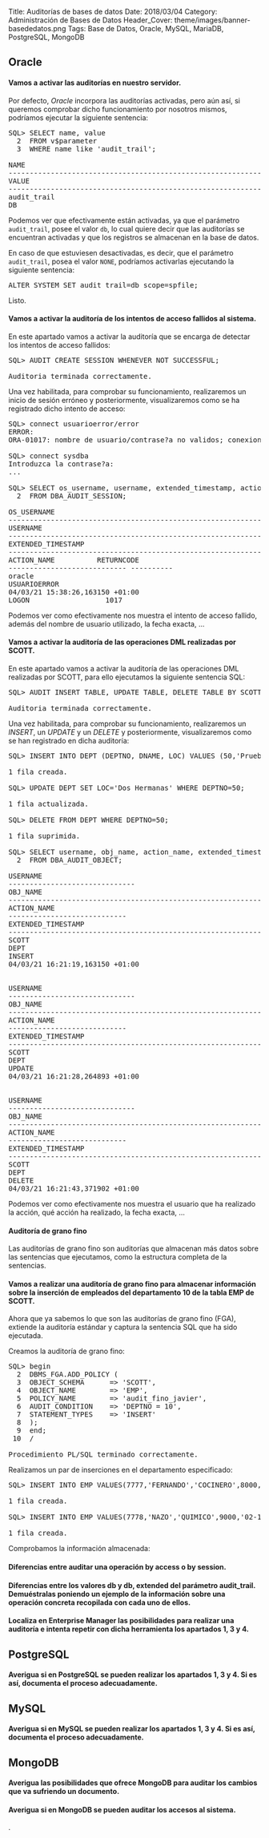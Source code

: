 Title: Auditorías de bases de datos
Date: 2018/03/04
Category: Administración de Bases de Datos
Header_Cover: theme/images/banner-basededatos.png
Tags: Base de Datos, Oracle, MySQL, MariaDB, PostgreSQL, MongoDB

## Oracle

#### Vamos a activar las auditorías en nuestro servidor.

Por defecto, *Oracle* incorpora las auditorías activadas, pero aún así, si queremos comprobar dicho funcionamiento por nosotros mismos, podríamos ejecutar la siguiente sentencia:

<pre>
SQL> SELECT name, value
  2  FROM v$parameter
  3  WHERE name like 'audit_trail';

NAME
--------------------------------------------------------------------------------
VALUE
--------------------------------------------------------------------------------
audit_trail
DB
</pre>

Podemos ver que efectivamente están activadas, ya que el parámetro `audit_trail`, posee el valor `db`, lo cual quiere decir que las auditorías se encuentran activadas y que los registros se almacenan en la base de datos.

En caso de que estuviesen desactivadas, es decir, que el parámetro `audit_trail`, posea el valor `NONE`, podríamos activarlas ejecutando la siguiente sentencia:

<pre>
ALTER SYSTEM SET audit_trail=db scope=spfile;
</pre>

Listo.

#### Vamos a activar la auditoría de los intentos de acceso fallidos al sistema.

En este apartado vamos a activar la auditoría que se encarga de detectar los intentos de acceso fallidos:

<pre>
SQL> AUDIT CREATE SESSION WHENEVER NOT SUCCESSFUL;

Auditoria terminada correctamente.
</pre>

Una vez habilitada, para comprobar su funcionamiento, realizaremos un inicio de sesión erróneo y posteriormente, visualizaremos como se ha registrado dicho intento de acceso:

<pre>
SQL> connect usuarioerror/error
ERROR:
ORA-01017: nombre de usuario/contrase?a no validos; conexion denegada

SQL> connect sysdba
Introduzca la contrase?a:
...

SQL> SELECT os_username, username, extended_timestamp, action_name, returncode
  2  FROM DBA_AUDIT_SESSION;

OS_USERNAME
--------------------------------------------------------------------------------
USERNAME
--------------------------------------------------------------------------------
EXTENDED_TIMESTAMP
---------------------------------------------------------------------------
ACTION_NAME		     RETURNCODE
---------------------------- ----------
oracle
USUARIOERROR
04/03/21 15:38:26,163150 +01:00
LOGON				   1017
</pre>

Podemos ver como efectivamente nos muestra el intento de acceso fallido, además del nombre de usuario utilizado, la fecha exacta, ...


#### Vamos a activar la auditoría de las operaciones DML realizadas por SCOTT.

En este apartado vamos a activar la auditoría de las operaciones DML realizadas por SCOTT, para ello ejecutamos la siguiente sentencia SQL:

<pre>
SQL> AUDIT INSERT TABLE, UPDATE TABLE, DELETE TABLE BY SCOTT;

Auditoria terminada correctamente.
</pre>

Una vez habilitada, para comprobar su funcionamiento, realizaremos un *INSERT*, un *UPDATE* y un *DELETE* y posteriormente, visualizaremos como se han registrado en dicha auditoría:

<pre>
SQL> INSERT INTO DEPT (DEPTNO, DNAME, LOC) VALUES (50,'Pruebas','Sevilla');

1 fila creada.

SQL> UPDATE DEPT SET LOC='Dos Hermanas' WHERE DEPTNO=50;

1 fila actualizada.

SQL> DELETE FROM DEPT WHERE DEPTNO=50;

1 fila suprimida.

SQL> SELECT username, obj_name, action_name, extended_timestamp
  2  FROM DBA_AUDIT_OBJECT;

USERNAME
------------------------------
OBJ_NAME
--------------------------------------------------------------------------------
ACTION_NAME
----------------------------
EXTENDED_TIMESTAMP
---------------------------------------------------------------------------
SCOTT
DEPT
INSERT
04/03/21 16:21:19,163150 +01:00


USERNAME
------------------------------
OBJ_NAME
--------------------------------------------------------------------------------
ACTION_NAME
----------------------------
EXTENDED_TIMESTAMP
---------------------------------------------------------------------------
SCOTT
DEPT
UPDATE
04/03/21 16:21:28,264893 +01:00


USERNAME
------------------------------
OBJ_NAME
--------------------------------------------------------------------------------
ACTION_NAME
----------------------------
EXTENDED_TIMESTAMP
---------------------------------------------------------------------------
SCOTT
DEPT
DELETE
04/03/21 16:21:43,371902 +01:00
</pre>

Podemos ver como efectivamente nos muestra el usuario que ha realizado la acción, qué acción ha realizado, la fecha exacta, ...


#### Auditoría de grano fino

Las auditorías de grano fino son auditorías que almacenan más datos sobre las sentencias que ejecutamos, como la estructura completa de la sentencias.

#### Vamos a realizar una auditoría de grano fino para almacenar información sobre la inserción de empleados del departamento 10 de la tabla EMP de SCOTT.

Ahora que ya sabemos lo que son las auditorías de grano fino (FGA), extiende la auditoría estándar y captura la sentencia SQL que ha sido ejecutada.

Creamos la auditoría de grano fino:

<pre>
SQL> begin
  2  DBMS_FGA.ADD_POLICY (
  3  OBJECT_SCHEMA      => 'SCOTT',
  4  OBJECT_NAME        => 'EMP',
  5  POLICY_NAME        => 'audit_fino_javier',
  6  AUDIT_CONDITION    => 'DEPTNO = 10',
  7  STATEMENT_TYPES    => 'INSERT'
  8  );
  9  end;
 10  /

Procedimiento PL/SQL terminado correctamente.
</pre>

Realizamos un par de inserciones en el departamento especificado:

<pre>
SQL> INSERT INTO EMP VALUES(7777,'FERNANDO','COCINERO',8000,'24-09-1995',80000,9000,10);

1 fila creada.

SQL> INSERT INTO EMP VALUES(7778,'NAZO','QUIMICO',9000,'02-12-1987',90000,10000,10);

1 fila creada.
</pre>

Comprobamos la información almacenada:





















#### Diferencias entre auditar una operación by access o by session.


#### Diferencias entre los valores db y db, extended del parámetro audit_trail. Demuéstralas poniendo un ejemplo de la información sobre una operación concreta recopilada con cada uno de ellos.


#### Localiza en Enterprise Manager las posibilidades para realizar una auditoría e intenta repetir con dicha herramienta los apartados 1, 3 y 4.































## PostgreSQL

#### Averigua si en PostgreSQL se pueden realizar los apartados 1, 3 y 4. Si es así, documenta el proceso adecuadamente.




## MySQL

#### Averigua si en MySQL se pueden realizar los apartados 1, 3 y 4. Si es así, documenta el proceso adecuadamente.




## MongoDB

#### Averigua las posibilidades que ofrece MongoDB para auditar los cambios que va sufriendo un documento.


#### Averigua si en MongoDB se pueden auditar los accesos al sistema.




















.
